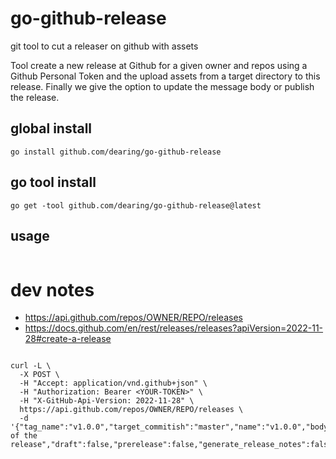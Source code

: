 # go-github-release
git tool to cut a releaser on github with assets

Tool create a new release at Github for a given owner and repos using a Github Personal Token and the upload assets from a target directory to this release. Finally we give the option to update the message body or publish the release.

## global install

```
go install github.com/dearing/go-github-release
```

## go tool install
```
go get -tool github.com/dearing/go-github-release@latest
```

## usage

```

```

# dev notes

- https://api.github.com/repos/OWNER/REPO/releases
- https://docs.github.com/en/rest/releases/releases?apiVersion=2022-11-28#create-a-release

```

curl -L \
  -X POST \
  -H "Accept: application/vnd.github+json" \
  -H "Authorization: Bearer <YOUR-TOKEN>" \
  -H "X-GitHub-Api-Version: 2022-11-28" \
  https://api.github.com/repos/OWNER/REPO/releases \
  -d '{"tag_name":"v1.0.0","target_commitish":"master","name":"v1.0.0","body":"Description of the release","draft":false,"prerelease":false,"generate_release_notes":false}'

```